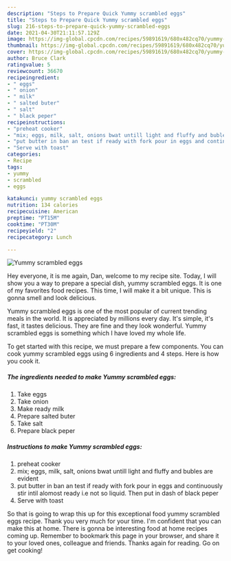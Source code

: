 ```yaml
---
description: "Steps to Prepare Quick Yummy scrambled eggs"
title: "Steps to Prepare Quick Yummy scrambled eggs"
slug: 216-steps-to-prepare-quick-yummy-scrambled-eggs
date: 2021-04-30T21:11:57.129Z
image: https://img-global.cpcdn.com/recipes/59891619/680x482cq70/yummy-scrambled-eggs-recipe-main-photo.jpg
thumbnail: https://img-global.cpcdn.com/recipes/59891619/680x482cq70/yummy-scrambled-eggs-recipe-main-photo.jpg
cover: https://img-global.cpcdn.com/recipes/59891619/680x482cq70/yummy-scrambled-eggs-recipe-main-photo.jpg
author: Bruce Clark
ratingvalue: 5
reviewcount: 36670
recipeingredient:
- " eggs"
- " onion"
- " milk"
- " salted buter"
- " salt"
- " black peper"
recipeinstructions:
- "preheat cooker"
- "mix; eggs, milk, salt, onions bwat untill light and fluffy and bubles are evident"
- "put butter in ban an test if ready with fork pour in eggs and continuously stir intil alomost ready i.e not so liquid. Then put in dash of black peper"
- "Serve with toast"
categories:
- Recipe
tags:
- yummy
- scrambled
- eggs

katakunci: yummy scrambled eggs 
nutrition: 134 calories
recipecuisine: American
preptime: "PT15M"
cooktime: "PT30M"
recipeyield: "2"
recipecategory: Lunch

---
```



![Yummy scrambled eggs](https://img-global.cpcdn.com/recipes/59891619/680x482cq70/yummy-scrambled-eggs-recipe-main-photo.jpg)

Hey everyone, it is me again, Dan, welcome to my recipe site. Today, I will show you a way to prepare a special dish, yummy scrambled eggs. It is one of my favorites food recipes. This time, I will make it a bit unique. This is gonna smell and look delicious.



Yummy scrambled eggs is one of the most popular of current trending meals in the world. It is appreciated by millions every day. It's simple, it's fast, it tastes delicious. They are fine and they look wonderful. Yummy scrambled eggs is something which I have loved my whole life.


To get started with this recipe, we must prepare a few components. You can cook yummy scrambled eggs using 6 ingredients and 4 steps. Here is how you cook it.

<!--inarticleads1-->

##### The ingredients needed to make Yummy scrambled eggs:

1. Take  eggs
1. Take  onion
1. Make ready  milk
1. Prepare  salted buter
1. Take  salt
1. Prepare  black peper




<!--inarticleads2-->

##### Instructions to make Yummy scrambled eggs:

1. preheat cooker
1. mix; eggs, milk, salt, onions bwat untill light and fluffy and bubles are evident
1. put butter in ban an test if ready with fork pour in eggs and continuously stir intil alomost ready i.e not so liquid. Then put in dash of black peper
1. Serve with toast




So that is going to wrap this up for this exceptional food yummy scrambled eggs recipe. Thank you very much for your time. I'm confident that you can make this at home. There is gonna be interesting food at home recipes coming up. Remember to bookmark this page in your browser, and share it to your loved ones, colleague and friends. Thanks again for reading. Go on get cooking!
